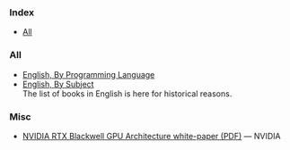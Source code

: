 ### Index
* [All](#all)

### All
* [English, By Programming Language](free-programming-books-langs.md)
* [English, By Subject](free-programming-books-subjects.md)  
  The list of books in English is here for historical reasons.

### Misc
* [NVIDIA RTX Blackwell GPU Architecture white-paper (PDF)](
  https://images.nvidia.com/aem-dam/Solutions/geforce/blackwell/nvidia-rtx-blackwell-gpu-architecture.pdf
) — NVIDIA